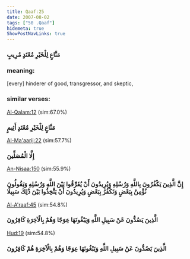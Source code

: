 ```yaml
---
title: Qaaf:25
date: 2007-08-02
tags: ["50 .Qaaf"]
hidemeta: true 
ShowPostNavLinks: true 
---
```

### مَنَّاعٍ لِلْخَيْرِ مُعْتَدٍ مُرِيبٍ
### meaning: 
[every] hinderer of good, transgressor, and skeptic,
### similar verses: 

[Al-Qalam:12](/68/12) (sim:67.0%)

### مَنَّاعٍ لِلْخَيْرِ مُعْتَدٍ أَثِيمٍ

[Al-Ma'aarij:22](/70/22) (sim:57.7%)

### إِلَّا الْمُصَلِّينَ

[An-Nisaa:150](/4/150) (sim:55.9%)

### إِنَّ الَّذِينَ يَكْفُرُونَ بِاللَّهِ وَرُسُلِهِ وَيُرِيدُونَ أَنْ يُفَرِّقُوا بَيْنَ اللَّهِ وَرُسُلِهِ وَيَقُولُونَ نُؤْمِنُ بِبَعْضٍ وَنَكْفُرُ بِبَعْضٍ وَيُرِيدُونَ أَنْ يَتَّخِذُوا بَيْنَ ذَٰلِكَ سَبِيلًا

[Al-A'raaf:45](/7/45) (sim:54.8%)

### الَّذِينَ يَصُدُّونَ عَنْ سَبِيلِ اللَّهِ وَيَبْغُونَهَا عِوَجًا وَهُمْ بِالْآخِرَةِ كَافِرُونَ

[Hud:19](/11/19) (sim:54.8%)

### الَّذِينَ يَصُدُّونَ عَنْ سَبِيلِ اللَّهِ وَيَبْغُونَهَا عِوَجًا وَهُمْ بِالْآخِرَةِ هُمْ كَافِرُونَ
